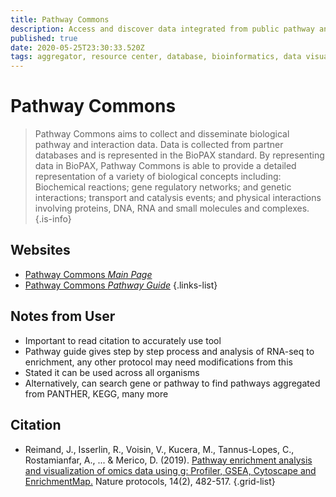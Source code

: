 ```yaml
---
title: Pathway Commons
description: Access and discover data integrated from public pathway and interactions databases.
published: true
date: 2020-05-25T23:30:33.520Z
tags: aggregator, resource center, database, bioinformatics, data visualization, omics, enrichment, ontology
---
```


# Pathway Commons

> Pathway Commons aims to collect and disseminate biological pathway and interaction data. Data is collected from partner databases and is represented in the BioPAX standard. By representing data in BioPAX, Pathway Commons is able to provide a detailed representation of a variety of biological concepts including: Biochemical reactions; gene regulatory networks; and genetic interactions; transport and catalysis events; and physical interactions involving proteins, DNA, RNA and small molecules and complexes.
{.is-info}



## Websites

- [Pathway Commons *Main Page*](http://www.pathwaycommons.org/)
- [Pathway Commons *Pathway Guide*](http://www.pathwaycommons.org/guide/)
{.links-list}

## Notes from User
- Important to read citation to accurately use tool 
- Pathway guide gives step by step process and analysis of RNA-seq to enrichment, any other protocol may need modifications from this
- Stated it can be used across all organisms 
- Alternatively, can search gene or pathway to find pathways aggregated from PANTHER, KEGG, many more


## Citation

- Reimand, J., Isserlin, R., Voisin, V., Kucera, M., Tannus-Lopes, C., Rostamianfar, A., ... & Merico, D. (2019). [Pathway enrichment analysis and visualization of omics data using g: Profiler, GSEA, Cytoscape and EnrichmentMap.](https://www.nature.com/articles/s41596-018-0103-9) Nature protocols, 14(2), 482-517.
{.grid-list}
